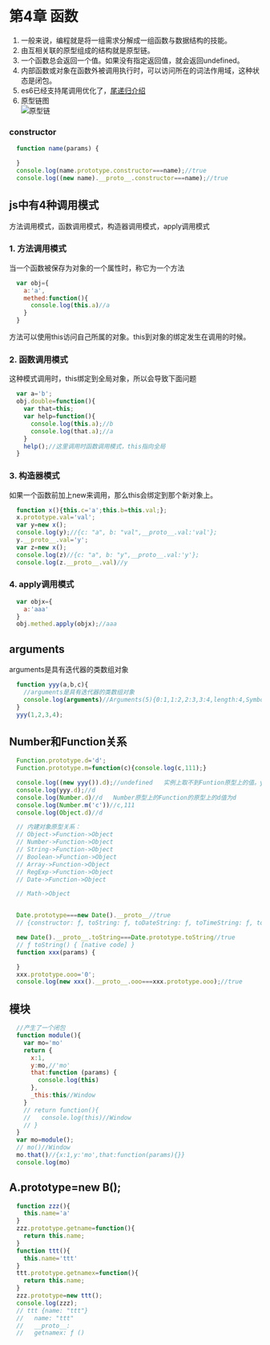 # 第4章 函数

1. 一般来说，编程就是将一组需求分解成一组函数与数据结构的技能。
2. 由互相关联的原型组成的结构就是原型链。
3. 一个函数总会返回一个值。如果没有指定返回值，就会返回undefined。
4. 内部函数或对象在函数外被调用执行时，可以访问所在的词法作用域，这种状态是闭包。
5. es6已经支持尾调用优化了，[尾递归介绍](http://www.ruanyifeng.com/blog/2015/04/tail-call.html)
6. 原型链图   
![原型链](/Blog/images/Javascript语言精粹/原型链.png)

### constructor
```js
  function name(params) {

  }
  console.log(name.prototype.constructor===name);//true
  console.log((new name).__proto__.constructor===name);//true
```

## js中有4种调用模式
方法调用模式，函数调用模式，构造器调用模式，apply调用模式

### 1. 方法调用模式
当一个函数被保存为对象的一个属性时，称它为一个方法
```js
  var obj={
    a:'a',
    methed:function(){
      console.log(this.a)//a
    }
  }
```
方法可以使用this访问自己所属的对象。this到对象的绑定发生在调用的时候。

### 2. 函数调用模式
这种模式调用时，this绑定到全局对象，所以会导致下面问题
```js
  var a='b';
  obj.double=function(){
    var that=this;
    var help=function(){
      console.log(this.a);//b
      console.log(that.a);//a
    }
    help();//这里调用时函数调用模式，this指向全局
  }
```

### 3. 构造器模式
如果一个函数前加上new来调用，那么this会绑定到那个新对象上。
```js
  function x(){this.c='a';this.b=this.val;};
  x.prototype.val='val';
  var y=new x();
  console.log(y);//{c: "a", b: "val",__proto__.val:'val'};
  y.__proto__.val='y';
  var z=new x();
  console.log(z)//{c: "a", b: "y",__proto__.val:'y'};
  console.log(z.__proto__.val)//y
```

### 4. apply调用模式
```js
  var objx={
    a:'aaa'
  }
  obj.methed.apply(objx);//aaa
```

## arguments
arguments是具有迭代器的类数组对象
```js
  function yyy(a,b,c){
    //arguments是具有迭代器的类数组对象
    console.log(arguments)//Arguments(5){0:1,1:2,2:3,3:4,length:4,Symbol(Symbol.iterator): ƒ values()}
  }
  yyy(1,2,3,4);
```

## Number和Function关系
```js
  Function.prototype.d='d';
  Function.prototype.m=function(c){console.log(c,111);}

  console.log((new yyy()).d);//undefined   实例上取不到Funtion原型上的值。yyy原型上的Function的原型上d值为d
  console.log(yyy.d);//d
  console.log(Number.d)//d   Number原型上的Function的原型上的d值为d
  console.log(Number.m('c'))//c,111
  console.log(Object.d)//d

  // 内建对象原型关系：
  // Object->Function->Object
  // Number->Function->Object
  // String->Function->Object
  // Boolean->Function->Object
  // Array->Function->Object
  // RegExp->Function->Object
  // Date->Function->Object

  // Math->Object


  Date.prototype===new Date().__proto__//true
  // {constructor: ƒ, toString: ƒ, toDateString: ƒ, toTimeString: ƒ, toISOString: ƒ, …}

  new Date().__proto__.toString===Date.prototype.toString//true
  // ƒ toString() { [native code] }
  function xxx(params) {

  }
  xxx.prototype.ooo='0';
  console.log(new xxx().__proto__.ooo===xxx.prototype.ooo);//true
```

## 模块
```js
  //产生了一个闭包
  function module(){
    var mo='mo'
    return {
      x:1,
      y:mo,//'mo'
      that:function (params) {
        console.log(this)
      },
      _this:this//Window
    }
    // return function(){
    //   console.log(this)//Window
    // }
  }
  var mo=module();
  // mo()//Window
  mo.that()//{x:1,y:'mo',that:function(params){}}
  console.log(mo)
```

## A.prototype=new B();
```js
  function zzz(){
    this.name='a'
  }
  zzz.prototype.getname=function(){
    return this.name;
  }
  function ttt(){
    this.name='ttt'
  }
  ttt.prototype.getnamex=function(){
    return this.name;
  }
  zzz.prototype=new ttt();
  console.log(zzz);
  // ttt {name: "ttt"}
  //   name: "ttt"
  //   __proto__:
  //   getnamex: ƒ ()
```